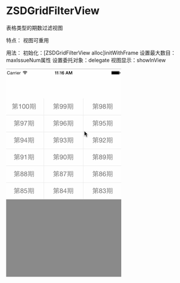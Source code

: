 # ZSDGridFilterView
表格类型的期数过滤视图

特点：
视图可重用

用法：
初始化：[ZSDGridFilterView alloc]initWithFrame
设置最大数目：maxIssueNum属性
设置委托对象：delegate
视图显示：showInView

![image](https://github.com/shaw2014/ZSDGridFilterView/raw/master/123.gif)
